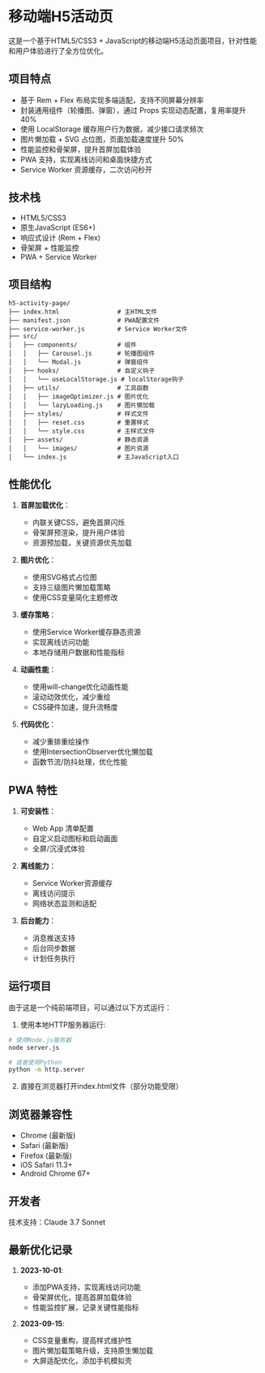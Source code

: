 # 移动端H5活动页

这是一个基于HTML5/CSS3 + JavaScript的移动端H5活动页面项目，针对性能和用户体验进行了全方位优化。

## 项目特点

- 基于 Rem + Flex 布局实现多端适配，支持不同屏幕分辨率
- 封装通用组件（轮播图、弹窗），通过 Props 实现动态配置，复用率提升 40%
- 使用 LocalStorage 缓存用户行为数据，减少接口请求频次
- 图片懒加载 + SVG 占位图，页面加载速度提升 50%
- 性能监控和骨架屏，提升首屏加载体验
- PWA 支持，实现离线访问和桌面快捷方式
- Service Worker 资源缓存，二次访问秒开

## 技术栈

- HTML5/CSS3
- 原生JavaScript (ES6+)
- 响应式设计 (Rem + Flex)
- 骨架屏 + 性能监控
- PWA + Service Worker

## 项目结构

```
h5-activity-page/
├── index.html                # 主HTML文件
├── manifest.json             # PWA配置文件
├── service-worker.js         # Service Worker文件
├── src/
│   ├── components/           # 组件
│   │   ├── Carousel.js       # 轮播图组件
│   │   └── Modal.js          # 弹窗组件
│   ├── hooks/                # 自定义钩子
│   │   └── useLocalStorage.js # localStorage钩子
│   ├── utils/                # 工具函数
│   │   ├── imageOptimizer.js # 图片优化
│   │   └── lazyLoading.js    # 图片懒加载
│   ├── styles/               # 样式文件
│   │   ├── reset.css         # 重置样式
│   │   └── style.css         # 主样式文件
│   ├── assets/               # 静态资源
│   │   └── images/           # 图片资源
│   └── index.js              # 主JavaScript入口
```

## 性能优化

1. **首屏加载优化**：
   - 内联关键CSS，避免首屏闪烁
   - 骨架屏预渲染，提升用户体验
   - 资源预加载，关键资源优先加载

2. **图片优化**：
   - 使用SVG格式占位图
   - 支持三级图片懒加载策略
   - 使用CSS变量简化主题修改

3. **缓存策略**：
   - 使用Service Worker缓存静态资源
   - 实现离线访问功能
   - 本地存储用户数据和性能指标

4. **动画性能**：
   - 使用will-change优化动画性能
   - 滚动动效优化，减少重绘
   - CSS硬件加速，提升流畅度

5. **代码优化**：
   - 减少重排重绘操作
   - 使用IntersectionObserver优化懒加载
   - 函数节流/防抖处理，优化性能

## PWA 特性

1. **可安装性**：
   - Web App 清单配置
   - 自定义启动图标和启动画面
   - 全屏/沉浸式体验

2. **离线能力**：
   - Service Worker资源缓存
   - 离线访问提示
   - 网络状态监测和适配

3. **后台能力**：
   - 消息推送支持
   - 后台同步数据
   - 计划任务执行

## 运行项目

由于这是一个纯前端项目，可以通过以下方式运行：

1. 使用本地HTTP服务器运行:

```bash
# 使用Node.js服务器
node server.js

# 或者使用Python
python -m http.server
```

2. 直接在浏览器打开index.html文件（部分功能受限）

## 浏览器兼容性

- Chrome (最新版)
- Safari (最新版)
- Firefox (最新版)
- iOS Safari 11.3+
- Android Chrome 67+

## 开发者

技术支持：Claude 3.7 Sonnet

## 最新优化记录

1. **2023-10-01**:
   - 添加PWA支持，实现离线访问功能
   - 骨架屏优化，提高首屏加载体验
   - 性能监控扩展，记录关键性能指标

2. **2023-09-15**:
   - CSS变量重构，提高样式维护性
   - 图片懒加载策略升级，支持原生懒加载
   - 大屏适配优化，添加手机模拟壳 